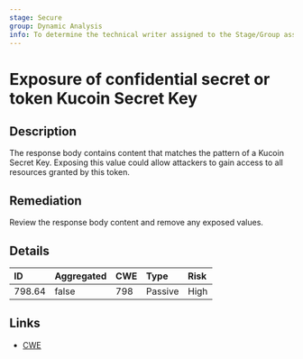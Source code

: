 ```yaml
---
stage: Secure
group: Dynamic Analysis
info: To determine the technical writer assigned to the Stage/Group associated with this page, see https://about.gitlab.com/handbook/product/ux/technical-writing/#assignments
---
```


# Exposure of confidential secret or token Kucoin Secret Key

## Description

The response body contains content that matches the pattern of a Kucoin Secret Key.
Exposing this value could allow attackers to gain access to all resources granted by this token.

## Remediation

Review the response body content and remove any exposed values.

## Details

| ID | Aggregated | CWE | Type | Risk |
|:---|:--------|:--------|:--------|:--------|
| 798.64 | false | 798 | Passive | High |

## Links

- [CWE](https://cwe.mitre.org/data/definitions/798.html)
